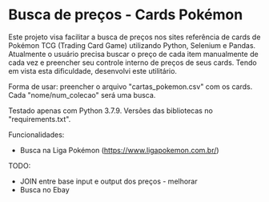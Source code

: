 # Busca de preços - Cards Pokémon
Este projeto visa facilitar a busca de preços nos sites referência de cards de Pokémon TCG (Trading Card Game) utilizando Python, Selenium e Pandas.
Atualmente o usuário precisa buscar o preço de cada item manualmente de cada vez e preencher seu controle interno de preços de seus cards. Tendo em vista esta dificuldade, desenvolvi este utilitário.

Forma de usar: preencher o arquivo "cartas_pokemon.csv" com os cards. Cada "nome/num_colecao" será uma busca.

Testado apenas com Python 3.7.9. Versões das bibliotecas no "requirements.txt".

Funcionalidades:
- Busca na Liga Pokémon (https://www.ligapokemon.com.br/)

TODO:
- JOIN entre base input e output dos preços - melhorar
- Busca no Ebay